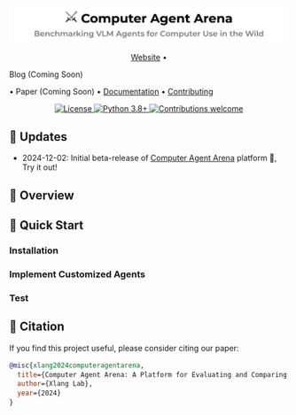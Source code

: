 <p align="center">
    <img src="assets/banner.png" alt="Computer Agent Arena">
</p>

<p align="center">
  <a href="https://arena.xlang.ai">Website</a> •
  <p>Blog (Coming Soon)</p> •
  <a>Paper (Coming Soon)</a> •
  <a href="https://xlang-ai.github.io/computer-agent-arena">Documentation</a> •
  <a href="CONTRIBUTING.md">Contributing</a>
</p>

<p align="center">
    <a href="LICENSE">
        <img src="https://img.shields.io/badge/License-MIT-blue.svg" alt="License">
    </a>
    <a href="https://www.python.org/downloads/">
        <img src="https://img.shields.io/badge/python-3.8+-blue.svg" alt="Python 3.8+">
    </a>
    <a href="CONTRIBUTING.md">
        <img src="https://img.shields.io/badge/contributions-welcome-brightgreen.svg" alt="Contributions welcome">
    </a>
    <br/>
</p>

## 📢 Updates
- 2024-12-02: Initial beta-release of [Computer Agent Arena](https://arena.xlang.ai) platform 🥳, Try it out!

## 📖 Overview


## 💾 Quick Start

### Installation

### Implement Customized Agents

### Test

## 📄 Citation

If you find this project useful, please consider citing our paper:

```bibtex
@misc{xlang2024computeragentarena,
  title={Computer Agent Arena: A Platform for Evaluating and Comparing Computer Agents},
  author={Xlang Lab},
  year={2024}
}
```